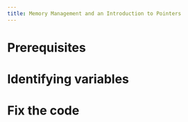 ```yaml
---
title: Memory Management and an Introduction to Pointers
---
```

# Prerequisites

# Identifying variables


# Fix the code

